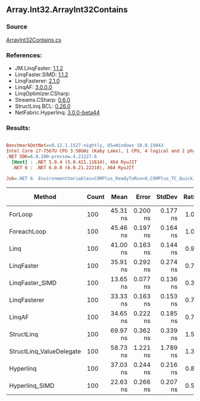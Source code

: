 ﻿## Array.Int32.ArrayInt32Contains

### Source
[ArrayInt32Contains.cs](../LinqBenchmarks/Array/Int32/ArrayInt32Contains.cs)

### References:
- JM.LinqFaster: [1.1.2](https://www.nuget.org/packages/JM.LinqFaster/1.1.2)
- LinqFaster.SIMD: [1.1.2](https://www.nuget.org/packages/LinqFaster.SIMD/1.0.3)
- LinqFasterer: [2.1.0](https://www.nuget.org/packages/LinqFasterer/2.1.0)
- LinqAF: [3.0.0.0](https://www.nuget.org/packages/LinqAF/3.0.0.0)
- LinqOptimizer.CSharp: [](https://www.nuget.org/packages/LinqOptimizer.CSharp/)
- Streams.CSharp: [0.6.0](https://www.nuget.org/packages/Streams.CSharp/0.6.0)
- StructLinq.BCL: [0.26.0](https://www.nuget.org/packages/StructLinq/0.26.0)
- NetFabric.Hyperlinq: [3.0.0-beta44](https://www.nuget.org/packages/NetFabric.Hyperlinq/3.0.0-beta44)

### Results:
``` ini

BenchmarkDotNet=v0.12.1.1527-nightly, OS=Windows 10.0.19043
Intel Core i7-7567U CPU 3.50GHz (Kaby Lake), 1 CPU, 4 logical and 2 physical cores
.NET SDK=6.0.100-preview.4.21227.6
  [Host] : .NET 5.0.4 (5.0.421.11614), X64 RyuJIT
  .NET 6 : .NET 6.0.0 (6.0.21.22210), X64 RyuJIT

Job=.NET 6  EnvironmentVariables=COMPlus_ReadyToRun=0,COMPlus_TC_QuickJitForLoops=1,COMPlus_TieredPGO=1  Runtime=.NET 6.0  

```
|                   Method | Count |     Mean |    Error |   StdDev | Ratio | RatioSD |  Gen 0 | Gen 1 | Gen 2 | Allocated |
|------------------------- |------ |---------:|---------:|---------:|------:|--------:|-------:|------:|------:|----------:|
|                  ForLoop |   100 | 45.31 ns | 0.200 ns | 0.177 ns |  1.00 |    0.00 |      - |     - |     - |         - |
|              ForeachLoop |   100 | 45.46 ns | 0.197 ns | 0.164 ns |  1.00 |    0.00 |      - |     - |     - |         - |
|                     Linq |   100 | 41.00 ns | 0.163 ns | 0.144 ns |  0.90 |    0.00 |      - |     - |     - |         - |
|               LinqFaster |   100 | 35.91 ns | 0.292 ns | 0.274 ns |  0.79 |    0.01 |      - |     - |     - |         - |
|          LinqFaster_SIMD |   100 | 13.65 ns | 0.077 ns | 0.136 ns |  0.30 |    0.00 |      - |     - |     - |         - |
|             LinqFasterer |   100 | 33.33 ns | 0.163 ns | 0.153 ns |  0.74 |    0.00 |      - |     - |     - |         - |
|                   LinqAF |   100 | 34.65 ns | 0.222 ns | 0.185 ns |  0.76 |    0.01 |      - |     - |     - |         - |
|               StructLinq |   100 | 69.97 ns | 0.362 ns | 0.339 ns |  1.54 |    0.01 | 0.0153 |     - |     - |      32 B |
| StructLinq_ValueDelegate |   100 | 58.73 ns | 1.221 ns | 1.789 ns |  1.33 |    0.04 |      - |     - |     - |         - |
|                Hyperlinq |   100 | 37.03 ns | 0.244 ns | 0.216 ns |  0.82 |    0.01 |      - |     - |     - |         - |
|           Hyperlinq_SIMD |   100 | 22.63 ns | 0.266 ns | 0.207 ns |  0.50 |    0.00 |      - |     - |     - |         - |
